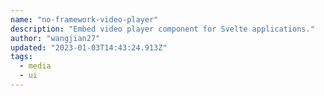 ```yaml
---
name: "no-framework-video-player"
description: "Embed video player component for Svelte applications."
author: "wangjian27"
updated: "2023-01-03T14:43:24.913Z"
tags: 
  - media
  - ui
---
```

